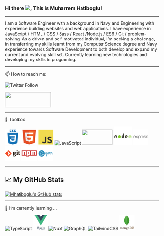 
### Hi there <img src="https://raw.githubusercontent.com/MartinHeinz/MartinHeinz/master/wave.gif" width="30px">, This is Muharrem Hatiboglu!

---
I am a Software Engineer with a background in Navy and Engineering with experience building websites and web applications.
I have experience in JavaScript / HTML / CSS / Sass / React  /Node.js / ES6 / Git / problem-solving.
As a driven and self-motivated individual, I’m seeking a challenge, in transferring my skills learnt from my Computer Science degree and Navy experience towards Software Development to both develop and expand my current and evolving skill set.
Currently learning new technologies and developing my skills in programing.
<!--I'm open to working on permanent, contract and on a temporary basis. )-->

---
📫 How to reach me:

![Twitter Follow](https://img.shields.io/twitter/follow/mhatiboglu_?style=social)

<a href="https://uk.linkedin.com/in/mhatiboglu?trk=profile-badge"><img src="https://qttr27hqw0-flywheel.netdna-ssl.com/wp-content/uploads/2013/10/Linkedin_Badge.png" width="150" height="50"/></a>
              
---

🧰 Toolbox

<img src="https://github.com/devicons/devicon/blob/master/icons/css3/css3-plain-wordmark.svg" alt="CSS" width="50" height="50"/> <img src="https://github.com/devicons/devicon/blob/master/icons/html5/html5-original.svg" alt="HTML" width="50" height="50"/> 
<img src="https://github.com/devicons/devicon/blob/master/icons/javascript/javascript-original.svg" alt="JavaScript" width="50" height="50"/> 
<img src="https://www.vectorlogo.zone/logos/reactjs/reactjs-ar21.svg" alt="JavaScript" width="100" height="50"/> 
<img src="https://cdn.worldvectorlogo.com/logos/nextjs-3.svg" width="100" height="50"/> 
<img src="https://github.com/devicons/devicon/blob/master/icons/nodejs/nodejs-original-wordmark.svg" alt="NodeJS" width="60" height="60"/>
<img src="https://github.com/devicons/devicon/blob/master/icons/express/express-original-wordmark.svg" alt="ExpressJS" width="50" height="50"/> 
<img src="https://github.com/devicons/devicon/blob/master/icons/git/git-original-wordmark.svg" alt="Git" width="50" height="50"/>
<img src="https://github.com/devicons/devicon/blob/master/icons/npm/npm-original-wordmark.svg" alt="npm" width="50" height="50"/> <img src="https://github.com/devicons/devicon/blob/master/icons/yarn/yarn-original-wordmark.svg" alt="yarn" width="50" height="50"/> 

<!--

 <img src="https://github.com/devicons/devicon/blob/master/icons/vuejs/vuejs-original-wordmark.svg" alt="VueJS" width="50" height="50"/> 
<img src="https://cdn.worldvectorlogo.com/logos/tailwindcss.svg" alt="TailwindCSS" width="50" height="50"/> 
<img src="https://nuxtjs.org/logos/nuxtjs-typo.svg" alt="Nuxt" width="90" height="50"/> 
<img src="https://cdn.worldvectorlogo.com/logos/keystonejs.svg" alt="KeystoneJS" width="50" height="50"/>
<img src="https://github.com/devicons/devicon/blob/master/icons/postgresql/postgresql-original-wordmark.svg" alt="PostgreSQL" width="50" height="50"/>
<img src="https://github.com/devicons/devicon/blob/master/icons/mongodb/mongodb-original-wordmark.svg" alt="MongoDB" width="50" height="50"/>
<img src="https://github.com/devicons/devicon/blob/master/icons/amazonwebservices/amazonwebservices-original-wordmark.svg" alt="AWS" width="50" height="50"/>

-->

---

## &#x1f4c8; My GitHub Stats
<!--
[![Top Langs](https://github-readme-stats.vercel.app/api/top-langs/?username=mhatiboglu&hide=java,html,css&theme=radical)](https://github.com/anuraghazra/github-readme-stats)
-->
[![Mhatiboglu's GitHub stats](https://github-readme-stats.vercel.app/api?username=mhatiboglu&theme=radical)](https://github.com/anuraghazra/github-readme-stats)

---
 🌱 I’m currently learning ...
 
<img src="https://www.vectorlogo.zone/logos/typescriptlang/typescriptlang-official.svg" alt="TypeScript" width="90" height="50"/>   <img src="https://github.com/devicons/devicon/blob/master/icons/vuejs/vuejs-original-wordmark.svg" alt="VueJS" width="50" height="50"/><img src="https://nuxtjs.org/logos/nuxtjs-typo.svg" alt="Nuxt" width="90" height="50"/> <img src="https://www.vectorlogo.zone/logos/graphql/graphql-ar21.svg" alt="GraphQL" width="90" height="50"/> <img src="https://cdn.worldvectorlogo.com/logos/tailwindcss.svg" alt="TailwindCSS" width="50" height="50"/> <img src="https://github.com/devicons/devicon/blob/master/icons/mongodb/mongodb-original-wordmark.svg" alt="MongoDB" width="50" height="50"/>


<!--
**mhatiboglu/mhatiboglu** is a ✨ _special_ ✨ repository because its `README.md` (this file) appears on your GitHub profile.

Here are some ideas to get you started:

- 🔭 I’m currently working on ...
- 🌱 I’m currently learning ...
- 👯 I’m looking to collaborate on ...
- 🤔 I’m looking for help with ...
- 💬 Ask me about ...
- 📫 How to reach me: ...
- 😄 Pronouns: ...
- ⚡ Fun fact: ...
-->

